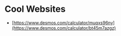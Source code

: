 # Cool Websites
- [https://www.desmos.com/calculator/muqxs96ny](https://www.desmos.com/calculator/bt45m7azgz)
